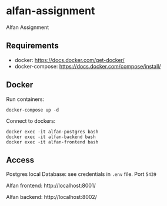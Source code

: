 # alfan-assignment
Alfan Assignment

## Requirements

- docker: https://docs.docker.com/get-docker/
- docker-compose: https://docs.docker.com/compose/install/

## Docker

Run containers:

```
docker-compose up -d
```

Connect to dockers:

```
docker exec -it alfan-postgres bash
docker exec -it alfan-backend bash
docker exec -it alfan-frontend bash
```

## Access

Postgres local Database: see credentials in `.env` file. Port `5439`

Alfan frontend: http://localhost:8001/

Alfan backend: http://localhost:8002/
